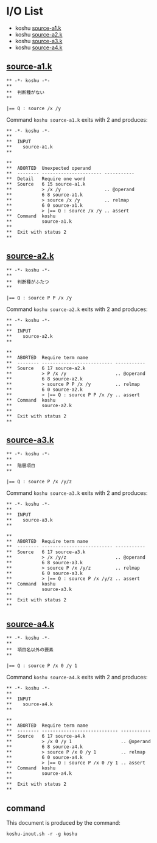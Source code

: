 # I/O List

- koshu [source-a1.k](#source-a1k)
- koshu [source-a2.k](#source-a2k)
- koshu [source-a3.k](#source-a3k)
- koshu [source-a4.k](#source-a4k)



## [source-a1.k](source-a1.k)

```
** -*- koshu -*-
**
**  判断種がない
**

|== Q : source /x /y
```

Command `koshu source-a1.k` exits with 2 and produces:

```
** -*- koshu -*-
**
**  INPUT
**    source-a1.k
**

**
**  ABORTED  Unexpected operand
**  -------- ---------------------- -----------
**  Detail   Require one word
**  Source   6 15 source-a1.k
**           > /x /y                .. @operand
**           6 8 source-a1.k
**           > source /x /y         .. relmap
**           6 0 source-a1.k
**           > |== Q : source /x /y .. assert
**  Command  koshu
**           source-a1.k
**
**  Exit with status 2
**
```



## [source-a2.k](source-a2.k)

```
** -*- koshu -*-
**
**  判断種がふたつ
**

|== Q : source P P /x /y
```

Command `koshu source-a2.k` exits with 2 and produces:

```
** -*- koshu -*-
**
**  INPUT
**    source-a2.k
**

**
**  ABORTED  Require term name
**  -------- -------------------------- -----------
**  Source   6 17 source-a2.k
**           > P /x /y                  .. @operand
**           6 8 source-a2.k
**           > source P P /x /y         .. relmap
**           6 0 source-a2.k
**           > |== Q : source P P /x /y .. assert
**  Command  koshu
**           source-a2.k
**
**  Exit with status 2
**
```



## [source-a3.k](source-a3.k)

```
** -*- koshu -*-
**
**  階層項目
**

|== Q : source P /x /y/z
```

Command `koshu source-a3.k` exits with 2 and produces:

```
** -*- koshu -*-
**
**  INPUT
**    source-a3.k
**

**
**  ABORTED  Require term name
**  -------- -------------------------- -----------
**  Source   6 17 source-a3.k
**           > /x /y/z                  .. @operand
**           6 8 source-a3.k
**           > source P /x /y/z         .. relmap
**           6 0 source-a3.k
**           > |== Q : source P /x /y/z .. assert
**  Command  koshu
**           source-a3.k
**
**  Exit with status 2
**
```



## [source-a4.k](source-a4.k)

```
** -*- koshu -*-
**
**  項目名以外の要素
**

|== Q : source P /x 0 /y 1
```

Command `koshu source-a4.k` exits with 2 and produces:

```
** -*- koshu -*-
**
**  INPUT
**    source-a4.k
**

**
**  ABORTED  Require term name
**  -------- ---------------------------- -----------
**  Source   6 17 source-a4.k
**           > /x 0 /y 1                  .. @operand
**           6 8 source-a4.k
**           > source P /x 0 /y 1         .. relmap
**           6 0 source-a4.k
**           > |== Q : source P /x 0 /y 1 .. assert
**  Command  koshu
**           source-a4.k
**
**  Exit with status 2
**
```



## command

This document is produced by the command:

```
koshu-inout.sh -r -g koshu
```
